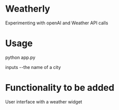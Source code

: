 # Weatherly
Experimenting with openAI and Weather API calls

# Usage
python app.py

inputs --the name of a city

# Functionality to be added
User interface with a weather widget
